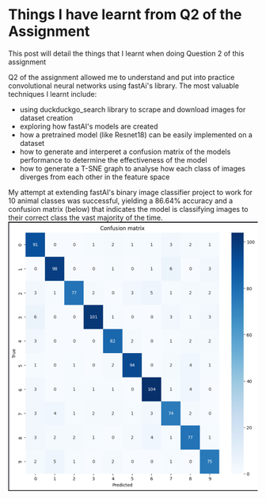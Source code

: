 # Things I have learnt from Q2 of the Assignment
This post will detail the things that I learnt when doing Question 2 of this assignment

Q2 of the assignment allowed me to understand and put into practice convolutional neural networks using fastAi's library.
The most valuable techniques I learnt include:
* using duckduckgo_search library to scrape and download images for dataset creation
* exploring how fastAI's models are created
* how a pretrained model (like Resnet18) can be easily implemented on a dataset
* how to generate and interperet a confusion matrix of the models performance to determine the effectiveness of the model
* how to generate a T-SNE graph to analyse how each class of images diverges from each other in the feature space

My attempt at extending fastAI's binary image classifier project to work for 10 animal classes was successful, yielding a 86.64% accuracy and a confusion matrix (below) that indicates the model is classifying images to their correct class the vast majority of the time.
![Image of my models Confusion Matrix](../images/confusion.png)
